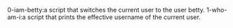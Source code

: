 0-iam-betty:a script that switches the current user to the user betty.
1-who-am-i:a script that prints the effective username of the current user.
